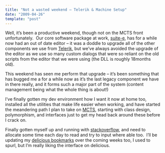 ```yaml
---
title: "Not a wasted weekend – Telerik & Machine Setup"
date: "2009-04-26"
template: "post"
---
```


Well, it’s been a productive weekend, though not on the MCTS front unfortunately.  Our core software package at work, [suite-e](http://www.suite-e.co.uk/), has for a while now had an out of date editor – it was a doddle to upgrade all of the other components we use from [Telerik](http://www.telerik.com/), but we’ve always avoided the upgrade of the editor as we use so many custom dialogs that were so reliant on the old scripts from the editor that we were using (the DLL is roughly 18months old).

This weekend has seen me perform that upgrade – it’s been something that has bugged me a for a while now as it’s the last legacy component we have in there really, and it forms such a major part of the system (content management being what the whole thing is about!)

I’ve finally gotten my dev environment how I want it now at home too, installed all the utilities that make life easier when working, and have started the meandering path I plan to take on [MCTS](http://www.microsoft.com/learning/mcp/mcts/default.mspx), starting with class design, polymorphism, and interfaces just to get my head back around these before I crack on.

Finally gotten myself up and running with [stackoverflow](http://stackoverflow.com/users/95930/tez), and need to allocate some time each day to read and try to input where able too.  I’ll be updating my [delicious bookmarks](http://delicious.com/terry_brown) over the coming weeks too, I used to spurl, but I’m really liking the interface on delicious.

